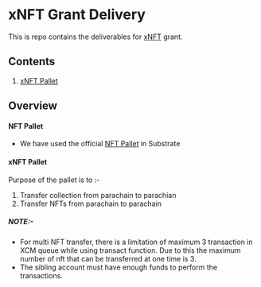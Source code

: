 # xNFT Grant Delivery

This is repo contains the deliverables for [xNFT](https://github.com/w3f/Grants-Program/blob/master/applications/xNFT.md) grant.

## Contents
1. [xNFT Pallet](https://github.com/antiers-solutions/xNFT/tree/master/pallet-xnft)

## Overview
#### NFT Pallet
- We have used the official [NFT Pallet](https://github.com/paritytech/substrate/tree/polkadot-v0.9.43/frame/nfts) in Substrate

#### xNFT Pallet
Purpose of the pallet is to :-
1. Transfer collection from parachain to parachian 
2. Transfer NFTs from parachain to parachain 
##### **NOTE:-**
- For multi NFT transfer, there is a limitation of maximum 3 transaction in XCM queue while using transact function. Due to this the maximum number of nft that can be transferred at one time is 3.
- The sibling account must have enough funds to perform the transactions.